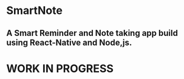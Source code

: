 # SmartNote

## A Smart Reminder and Note taking app build using React-Native and Node,js.




# WORK IN PROGRESS

